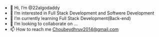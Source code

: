 - 👋 Hi, I’m @22algodaddy
- 👀 I’m interested in Full Stack Development and Softwere Development
- 🌱 I’m currently learning Full Stack Development(Back-end)
- 💞️ I’m looking to collaborate on ...
- 📫 How to reach me Choubeydhruv2014@gmail.com

<!---
22algodaddy/22algodaddy is a ✨ special ✨ repository because its `README.md` (this file) appears on your GitHub profile.
You can click the Preview link to take a look at your changes.
--->
